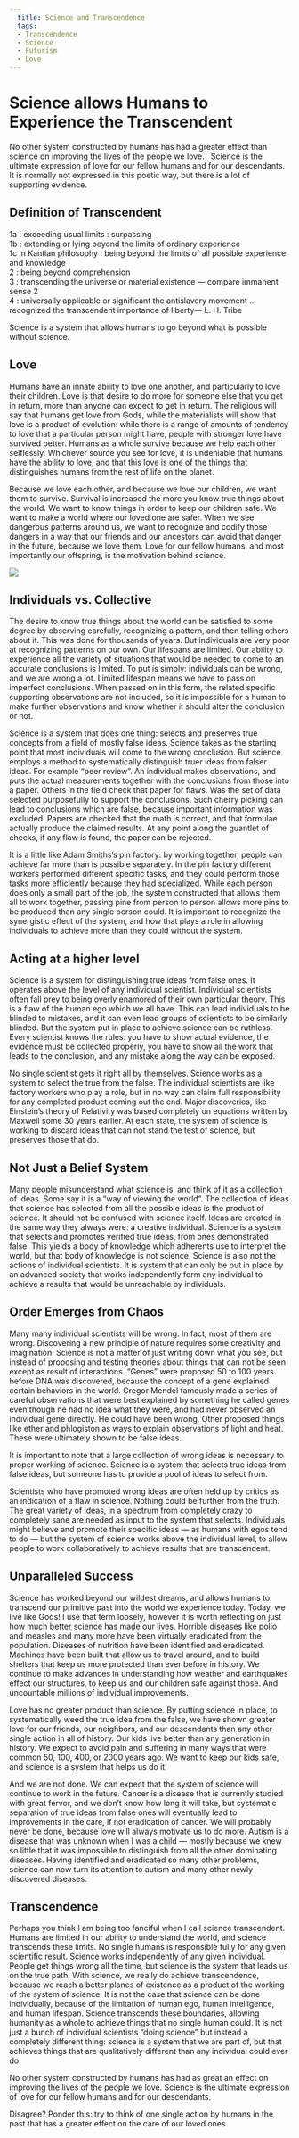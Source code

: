 ```yaml
---
  title: Science and Transcendence
  tags:
  - Transcendence
  - Science
  - Futurism
  - Love
---
```

#  Science allows Humans to Experience the Transcendent

No other system constructed by humans has had a greater effect than science on improving the lives of the people we love.   Science is the ultimate expression of love for our fellow humans and for our descendants.  It is normally not expressed in this poetic way, but there is a lot of supporting evidence. 

## Definition of Transcendent

1a : exceeding usual limits : surpassing  
1b : extending or lying beyond the limits of ordinary experience  
1c in Kantian philosophy : being beyond the limits of all possible experience and knowledge  
2 : being beyond comprehension  
3 : transcending the universe or material existence — compare immanent sense 2  
4 : universally applicable or significant the antislavery movement … recognized the transcendent importance of liberty— L. H. Tribe

Science is a system that allows humans to go beyond what is possible without science.

## Love

Humans have an innate ability to love one another, and particularly to love their children. Love is that desire to do more for someone else that you get in return, more than anyone can expect to get in return. The religious will say that humans get love from Gods, while the materialists will show that love is a product of evolution: while there is a range of amounts of tendency to love that a particular person might have, people with stronger love have survived better. Humans as a whole survive because we help each other selflessly. Whichever source you see for love, it is undeniable that humans have the ability to love, and that this love is one of the things that distinguishes humans from the rest of life on the planet.

Because we love each other, and because we love our children, we want them to survive. Survival is increased the more you know true things about the world. We want to know things in order to keep our children safe. We want to make a world where our loved one are safer. When we see dangerous patterns around us, we want to recognize and codify those dangers in a way that our friends and our ancestors can avoid that danger in the future, because we love them. Love for our fellow humans, and most importantly our offspring, is the motivation behind science.

[![](science-and-transcendence-img1.jpg)](science-and-transcendence-img1.jpg)

## Individuals vs. Collective

The desire to know true things about the world can be satisfied to some degree by observing carefully, recognizing a pattern, and then telling others about it. This was done for thousands of years. But individuals are very poor at recognizing patterns on our own. Our lifespans are limited. Our ability to experience all the variety of situations that would be needed to come to an accurate conclusions is limited. To put is simply: individuals can be wrong, and we are wrong a lot. Limited lifespan means we have to pass on imperfect conclusions. When passed on in this form, the related specific supporting observations are not included, so it is impossible for a human to make further observations and know whether it should alter the conclusion or not.

Science is a system that does one thing: selects and preserves true concepts from a field of mostly false ideas. Science takes as the starting point that most individuals will come to the wrong conclusion. But science employs a method to systematically distinguish truer ideas from falser ideas. For example “peer review”. An individual makes observations, and puts the actual measurements together with the conclusions from those into a paper. Others in the field check that paper for flaws. Was the set of data selected purposefully to support the conclusions. Such cherry picking can lead to conclusions which are false, because important information was excluded. Papers are checked that the math is correct, and that formulae actually produce the claimed results. At any point along the guantlet of checks, if any flaw is found, the paper can be rejected.

It is a little like Adam Smiths’s pin factory: by working together, people can achieve far more than is possible separately. In the pin factory different workers performed different specific tasks, and they could perform those tasks more efficiently because they had specialized. While each person does only a small part of the job, the system constructed that allows them all to work together, passing pine from person to person allows more pins to be produced than any single person could. It is important to recognize the synergistic effect of the system, and how that plays a role in allowing individuals to achieve more than they could without the system.

## Acting at a higher level

Science is a system for distinguishing true ideas from false ones. It operates above the level of any individual scientist. Individual scientists often fall prey to being overly enamored of their own particular theory. This is a flaw of the human ego which we all have. This can lead individuals to be blinded to mistakes, and it can even lead groups of scientists to be similarly blinded. But the system put in place to achieve science can be ruthless. Every scientist knows the rules: you have to show actual evidence, the evidence must be collected properly, you have to show all the work that leads to the conclusion, and any mistake along the way can be exposed.

No single scientist gets it right all by themselves. Science works as a system to select the true from the false. The individual scientists are like factory workers who play a role, but in no way can claim full responsibility for any completed product coming out the end. Major discoveries, like Einstein’s theory of Relativity was based completely on equations written by Maxwell some 30 years earlier. At each state, the system of science is working to discard ideas that can not stand the test of science, but preserves those that do.

## Not Just a Belief System

Many people misunderstand what science is, and think of it as a collection of ideas. Some say it is a “way of viewing the world”. The collection of ideas that science has selected from all the possible ideas is the product of science. It should not be confused with science itself. Ideas are created in the same way they always were: a creative individual. Science is a system that selects and promotes verified true ideas, from ones demonstrated false. This yields a body of knowledge which adherents use to interpret the world, but that body of knowledge is not science. Science is also not the actions of individual scientists. It is system that can only be put in place by an advanced society that works independently form any individual to achieve a results that would be unreachable by individuals.

## Order Emerges from Chaos

Many many individual scientists will be wrong. In fact, most of them are wrong. Discovering a new principle of nature requires some creativity and imagination. Science is not a matter of just writing down what you see, but instead of proposing and testing theories about things that can not be seen except as result of interactions. “Genes” were proposed 50 to 100 years before DNA was discovered, because the concept of a gene explained certain behaviors in the world. Gregor Mendel famously made a series of careful observations that were best explained by something he called genes even though he had no idea what they were, and had never observed an individual gene directly. He could have been wrong. Other proposed things like ether and phlogiston as ways to explain observations of light and heat. These were ultimately shown to be false ideas.

It is important to note that a large collection of wrong ideas is necessary to proper working of science. Science is a system that selects true ideas from false ideas, but someone has to provide a pool of ideas to select from.

Scientists who have promoted wrong ideas are often held up by critics as an indication of a flaw in science. Nothing could be further from the truth. The great variety of ideas, in a spectrum from completely crazy to completely sane are needed as input to the system that selects. Individuals might believe and promote their specific ideas — as humans with egos tend to do — but the system of science works above the individual level, to allow people to work collaboratively to achieve results that are transcendent.

## Unparalleled Success

Science has worked beyond our wildest dreams, and allows humans to transcend our primitive past into the world we experience today. Today, we live like Gods! I use that term loosely, however it is worth reflecting on just how much better science has made our lives. Horrible diseases like polio and measles and many more have been virtually eradicated from the population. Diseases of nutrition have been identified and eradicated. Machines have been built that allow us to travel around, and to build shelters that keep us more protected than ever before in history. We continue to make advances in understanding how weather and earthquakes effect our structures, to keep us and our children safe against those. And uncountable millions of individual improvements.

Love has no greater product than science. By putting science in place, to systematically weed the true idea from the false, we have shown greater love for our friends, our neighbors, and our descendants than any other single action in all of history. Our kids live better than any generation in history. We expect to avoid pain and suffering in many ways that were common 50, 100, 400, or 2000 years ago. We want to keep our kids safe, and science is a system that helps us do it.

And we are not done. We can expect that the system of science will continue to work in the future. Cancer is a disease that is currently studied with great fervor, and we don’t know how long it will take, but systematic separation of true ideas from false ones will eventually lead to improvements in the care, if not eradication of cancer. We will probably never be done, because love will always motivate us to do more. Autism is a disease that was unknown when I was a child — mostly because we knew so little that it was impossible to distinguish from all the other dominating diseases. Having identified and eradicated so many other problems, science can now turn its attention to autism and many other newly discovered diseases.

## Transcendence

Perhaps you think I am being too fanciful when I call science transcendent. Humans are limited in our ability to understand the world, and science transcends these limits. No single humans is responsible fully for any given scientific result. Science works independently of any given individual. People get things wrong all the time, but science is the system that leads us on the true path. With science, we really do achieve transcendence, because we reach a better planes of existence as a product of the working of the system of science. It is not the case that science can be done individually, because of the limitation of human ego, human intelligence, and human lifespan. Science transcends these boundaries, allowing humanity as a whole to achieve things that no single human could. It is not just a bunch of individual scientists “doing science” but instead a completely different thing: science is a system that we are part of, but that achieves things that are qualitatively different than any individual could ever do.

No other system constructed by humans has had as great an effect on improving the lives of the people we love. Science is the ultimate expression of love for our fellow humans and for our descendants.

Disagree? Ponder this: try to think of one single action by humans in the past that has a greater effect on the care of our loved ones.
